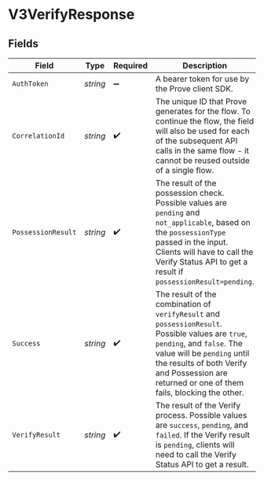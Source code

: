 # V3VerifyResponse


## Fields

| Field                                                                                                                                                                                                                                                          | Type                                                                                                                                                                                                                                                           | Required                                                                                                                                                                                                                                                       | Description                                                                                                                                                                                                                                                    | Example                                                                                                                                                                                                                                                        |
| -------------------------------------------------------------------------------------------------------------------------------------------------------------------------------------------------------------------------------------------------------------- | -------------------------------------------------------------------------------------------------------------------------------------------------------------------------------------------------------------------------------------------------------------- | -------------------------------------------------------------------------------------------------------------------------------------------------------------------------------------------------------------------------------------------------------------- | -------------------------------------------------------------------------------------------------------------------------------------------------------------------------------------------------------------------------------------------------------------- | -------------------------------------------------------------------------------------------------------------------------------------------------------------------------------------------------------------------------------------------------------------- |
| `AuthToken`                                                                                                                                                                                                                                                    | *string*                                                                                                                                                                                                                                                       | :heavy_minus_sign:                                                                                                                                                                                                                                             | A bearer token for use by the Prove client SDK.                                                                                                                                                                                                                | eyJhbGciOi...                                                                                                                                                                                                                                                  |
| `CorrelationId`                                                                                                                                                                                                                                                | *string*                                                                                                                                                                                                                                                       | :heavy_check_mark:                                                                                                                                                                                                                                             | The unique ID that Prove generates for the flow. To continue the flow, the field will also be used for each of the subsequent API calls in the same flow - it cannot be reused outside of a single flow.                                                       | 713189b8-5555-4b08-83ba-75d08780aebd                                                                                                                                                                                                                           |
| `PossessionResult`                                                                                                                                                                                                                                             | *string*                                                                                                                                                                                                                                                       | :heavy_check_mark:                                                                                                                                                                                                                                             | The result of the possession check. Possible values are `pending` and `not_applicable`, based on the `possessionType` passed in the input. Clients will have to call the Verify Status API to get a result if `possessionResult=pending`.                      | pending                                                                                                                                                                                                                                                        |
| `Success`                                                                                                                                                                                                                                                      | *string*                                                                                                                                                                                                                                                       | :heavy_check_mark:                                                                                                                                                                                                                                             | The result of the combination of `verifyResult` and `possessionResult`. Possible values are `true`, `pending`, and `false`. The value will be `pending` until the results of both Verify and Possession are returned or one of them fails, blocking the other. | pending                                                                                                                                                                                                                                                        |
| `VerifyResult`                                                                                                                                                                                                                                                 | *string*                                                                                                                                                                                                                                                       | :heavy_check_mark:                                                                                                                                                                                                                                             | The result of the Verify process. Possible values are `success`, `pending`, and `failed`. If the Verify result is `pending`, clients will need to call the Verify Status API to get a result.                                                                  | pending                                                                                                                                                                                                                                                        |